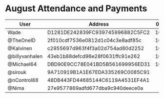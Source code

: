 # August Attendance and Payments 



| User      | Address | 03/08 | 10/08 | 24/08 | 31/08 |
|-----------| -------- | -------- |-------|------|------|
| Wade      | D1281DE242839FC939745996882C5FC2 | 10000 | 10000      | | |
| @TheOneID | 2f010cdf7536e0812d1c04c3e8adf85c | 10000 | 10000 |10000 | |
| @Kalvinen | c2955697d963f4f3a02d754ad80d2252 | 10000 |       | | |
| @billyvanhalen | 43eb1b88defcd96e28f0631ffc91e262	| 10000 |       | | |
| @Michael64 | DBD90E9CC78E041BD5B561699956ED31	| 10000 | 10000 | 10000 | |
| @sirouk | 9A710919B1A1E67EDA335269C0085C91 |  | 10000 | | |
| @nControl88 | 48DB443FD44685144C6119A4531EF4A1	|  |  | 10000 | |
| @Nima | 27e9577869adfd677dba9c940deece0a	|  |  | 10000 | |
